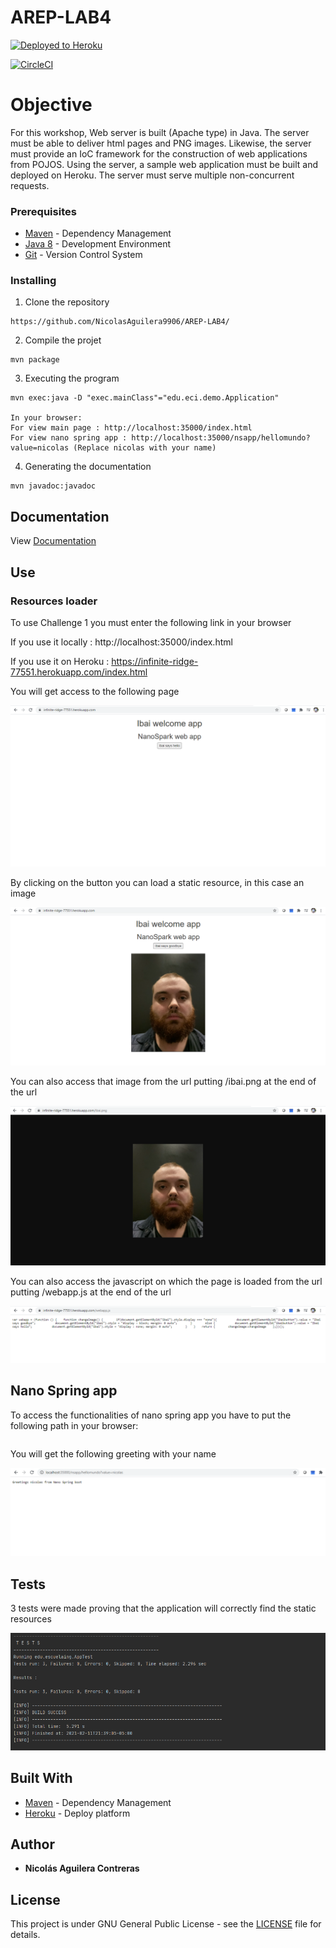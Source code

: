 # AREP-LAB4

[![Deployed to Heroku](https://www.herokucdn.com/deploy/button.png)](https://areplab4nicolasac.herokuapp.com/)

[![CircleCI](https://circleci.com/gh/NicolasAguilera9906/AREP-LAB4.svg?style=svg)](https://app.circleci.com/pipelines/github/NicolasAguilera9906/AREP-LAB4)

# Objective

For this workshop,  Web server is built (Apache type) in Java. The server must be able to deliver html pages and PNG images. Likewise, the server must provide an IoC framework for the construction of web applications from POJOS. Using the server, a sample web application must be built and deployed on Heroku. The server must serve multiple non-concurrent requests.

### Prerequisites

* [Maven](https://maven.apache.org/) - Dependency Management
* [Java 8](https://www.oracle.com/co/java/technologies/javase/javase-jdk8-downloads.html) -  Development Environment 
* [Git](https://git-scm.com/) - Version Control System

### Installing

1. Clone the repository

```
https://github.com/NicolasAguilera9906/AREP-LAB4/
```

2. Compile the projet

```
mvn package
```

3. Executing the program

```
mvn exec:java -D "exec.mainClass"="edu.eci.demo.Application" 

In your browser: 
For view main page : http://localhost:35000/index.html
For view nano spring app : http://localhost:35000/nsapp/hellomundo?value=nicolas (Replace nicolas with your name) 

```

4. Generating the documentation

```
mvn javadoc:javadoc
```


## Documentation

View [Documentation](https://nicolasaguilera9906.github.io/AREP-LAB4/)

## Use

### Resources loader

To use Challenge 1 you must enter the following link in your browser

If you use it locally : http://localhost:35000/index.html

If you use it on Heroku : https://infinite-ridge-77551.herokuapp.com/index.html

You will get access to the following page

![app](src/main/resources/img/ibaipage1.png)

By clicking on the button you can load a static resource, in this case an image

![app](src/main/resources/img/ibaipage2.png)

You can also access that image from the url putting /ibai.png at the end of the url

![app](src/main/resources/img/ibaipage3.png)

You can also access the javascript on which the page is loaded from the url putting /webapp.js at the end of the url

![app](src/main/resources/img/ibaipage4.png)

## Nano Spring app

To access the functionalities of nano spring app you have to put the following path in your browser: 
``` http://url/nsapp/hellomundo?value=nicolas (Replace nicolas with your name) 
```
You will get the following greeting with your name

![app](src/main/resources/img/nsapp.png)

## Tests 

3 tests were made proving that the application will correctly find the static resources

![app](src/main/resources/img/test.png)


## Built With

* [Maven](https://maven.apache.org/) - Dependency Management
* [Heroku](https://www.heroku.com/platform) - Deploy platform


## Author

* **Nicolás Aguilera Contreras** 

## License

This project is under GNU General Public License - see the [LICENSE](LICENSE) file for details.



